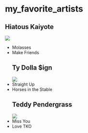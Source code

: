  <h1> my_favorite_artists </h1>


   <h2> Hiatous Kaiyote </h2>

   <image src="https://th.bing.com/th/id/OIP.f1MjEisV9oc5Li53tIKcDgAAAA?rs=1&pid=ImgDetMain">

  <ul>
      <li> Molasses </li>
      <li> Make Friends </li>
  

  <h2> Ty Dolla $ign </h2>

  <image src=" https://2.bp.blogspot.com/-lgX1tL5IzG4/Wy2pwGNvHKI/AAAAAAAAPgc/0tgFZYtqM_IUgDXaJn8JcrmK1phbVNbEACLcBGAs/s1600/new-ty-dolla-sign-1200x800-4.png">

  
   <li> Straight Up </li>
    <li> Horses in the Stable </li>


 <h2> Teddy Pendergrass </h2>

  <image src="https://upload.wikimedia.org/wikipedia/commons/thumb/7/7e/Teddy_Pendergrass_(1979).jpg/440px-Teddy_Pendergrass_(1979).jpg">

 <li> Miss You </li> 
 <li> Love TKO </li>
 </ul>
  

